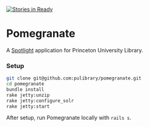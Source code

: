[![Stories in Ready](https://badge.waffle.io/pulibrary/pomegranate.png?label=ready&title=Ready)](https://waffle.io/pulibrary/pomegranate)
# Pomegranate

A [Spotlight](https://github.com/sul-dlss/spotlight) application for Princeton University Library.

### Setup

```sh
git clone git@github.com:pulibrary/pomegranate.git
cd pomegranate
bundle install
rake jetty:unzip
rake jetty:configure_solr
rake jetty:start
```

After setup, run Pomegranate locally with `rails s`.
